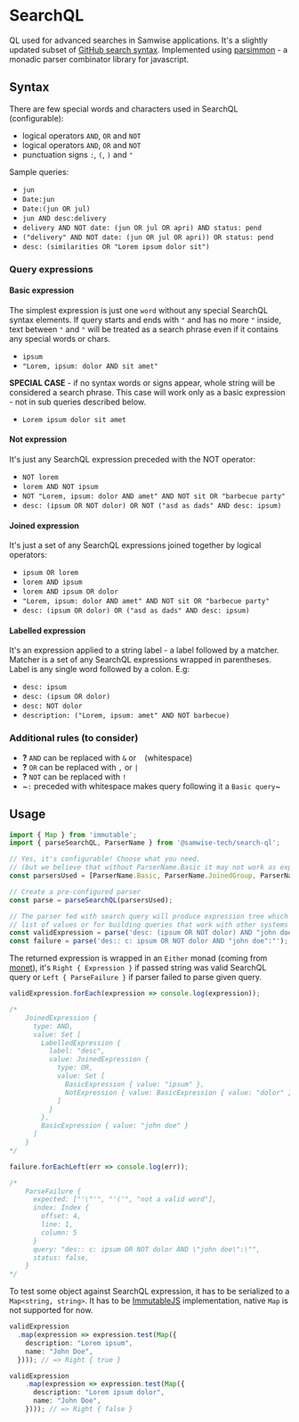 # SearchQL

QL used for advanced searches in Samwise applications. It's a slightly updated subset of [GitHub search syntax][1]. Implemented using [parsimmon][2] - a monadic parser combinator library for javascript.

## Syntax

There are few special words and characters used in SearchQL (configurable):
- logical operators `AND`, `OR` and `NOT`
- logical operators `AND`, `OR` and `NOT`
- punctuation signs `:`, `(`, `)` and `"`

Sample queries:

- `jun`
- `Date:jun`
- `Date:(jun OR jul)`
- `jun AND desc:delivery`
- `delivery AND NOT date: (jun OR jul OR apri) AND status: pend`
- `("delivery" AND NOT date: (jun OR jul OR apri)) OR status: pend`
- `desc: (similarities OR "Lorem ipsum dolor sit")`

### Query expressions

#### Basic expression

The simplest expression is just one `word` without any special SearchQL syntax elements. If query starts and ends with `"` and has no more `"` inside, text between `"` and `"` will be treated as a search phrase even if it contains any special words or chars.

- `ipsum`
- `"Lorem, ipsum: dolor AND sit amet"`

**SPECIAL CASE** - if no syntax words or signs appear, whole string will be considered a search phrase. This case will work only as a basic expression - not in sub queries described below.

- `Lorem ipsum dolor sit amet`

#### Not expression

It's just any SearchQL expression preceded with the NOT operator:

- `NOT lorem`
- `lorem AND NOT ipsum`
- `NOT "Lorem, ipsum: dolor AND amet" AND NOT sit OR "barbecue party"`
- `desc: (ipsum OR NOT dolor) OR NOT ("asd as dads" AND desc: ipsum)`

#### Joined expression

It's just a set of any SearchQL expressions joined together by logical operators:

- `ipsum OR lorem`
- `lorem AND ipsum`
- `lorem AND ipsum OR dolor`
- `"Lorem, ipsum: dolor AND amet" AND NOT sit OR "barbecue party"`
- `desc: (ipsum OR dolor) OR ("asd as dads" AND desc: ipsum)`

#### Labelled expression

It's an expression applied to a string label - a label followed by a matcher. Matcher is a set of any SearchQL expressions wrapped in parentheses. Label is any single word followed by a colon. E.g:

- `desc: ipsum`
- `desc: (ipsum OR dolor)`
- `desc: NOT dolor`
- `description: ("Lorem, ipsum: amet" AND NOT barbecue)`

### Additional rules (to consider)

- **?** `AND` can be replaced with `&` or ` ` (whitespace)
- **?** `OR` can be replaced with `,` or `|`
- **?** `NOT` can be replaced with `!`
- ~`:` preceded with whitespace makes query following it a `Basic query`~

## Usage

```typescript
import { Map } from 'immutable';
import { parseSearchQL, ParserName } from '@samwise-tech/search-ql';

// Yes, it's configurable! Choose what you need.
// (but we believe that without ParserName.Basic it may not work as expected)
const parsersUsed = [ParserName.Basic, ParserName.JoinedGroup, ParserName.Labelled, ParserName.Not];

// Create a pre-configured parser
const parse = parseSearchQL(parsersUsed);

// The parser fed with search query will produce expression tree which can be used for testing some
// list of values or for building queries that work with other systems (e.g. ElasticSearch)
const validExpression = parse('desc: (ipsum OR NOT dolor) AND "john doe"'); // Right { Expression }
const failure = parse('des:: c: ipsum OR NOT dolor AND "john doe":"'); // Left { ParseFailure }
```

The returned expression is wrapped in an `Either` monad (coming from [monet][3]), it's `Right { Expression }` if passed string was valid SearchQL query or `Left { ParseFailure }` if parser failed to parse given query.

```typescript
validExpression.forEach(expression => console.log(expression));

/*
    JoinedExpression {
      type: AND,
      value: Set [
        LabelledExpression {
          label: "desc",
          value: JoinedExpression {
            type: OR,
            value: Set [
              BasicExpression { value: "ipsum" },
              NotExpression { value: BasicExpression { value: "dolor" } }
            ]
          }
        },
        BasicExpression { value: "john doe" }
      ]
    }
*/

failure.forEachLeft(err => console.log(err));

/*
    ParseFailure {
      expected: ["'\"'", "'('", "not a valid word"],
      index: Index {
        offset: 4,
        line: 1,
        column: 5
      }
      query: "des:: c: ipsum OR NOT dolor AND \"john doe\":\"",
      status: false,
    }
*/
```

To test some object against SearchQL expression, it has to be serialized to a `Map<string, string>`. It has to be [ImmutableJS][4] implementation, native `Map` is not supported for now.

```typescript
validExpression
  .map(expression => expression.test(Map({
    description: "Lorem ipsum",
    name: "John Doe",
  }))); // => Right { true }

validExpression
    .map(expression => expression.test(Map({
      description: "Lorem ipsum dolor",
      name: "John Doe",
    }))); // => Right { false }

```


[1]: https://help.github.com/articles/search-syntax/
[2]: https://github.com/jneen/parsimmon
[3]: https://cwmyers.github.io/monet.js/
[4]: https://facebook.github.io/immutable-js/

